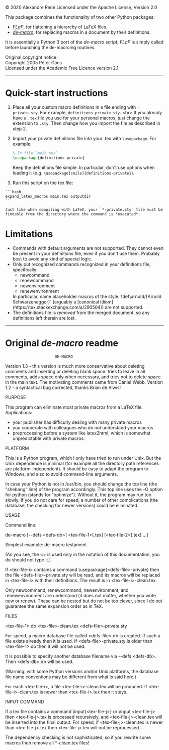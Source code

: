 © 2020 Alexandre René
Licensed under the Apache License, Version 2.0

This package combines the functionality of two other Python packages:
  
  - [*FLaP*](https://pythonhosted.org/FLaP/), for flattening a hierarchy of LaTeX files.
  - [*de-macro*](https://www.ctan.org/pkg/de-macro), for replacing macros in a document by their definitions.

It is essentially a Python 3 port of the *de-macro* script; *FLaP* is simply called before launching the de-macroing routines.

Original copyright notice:<br>
  Copyright 2005 Péter Gács<br>
  Licensed under the Academic Free Licence version 2.1

----

# Quick-start instructions

  1. Place all your custom macro definitions in a file ending with
     `-private.sty`. For example, `definitions-private.sty`. &lt;br&gt;
     If you already have a `.tex` file you use for your personal macros,
     just change the extension to `.sty`. Then change how you import the file
     as described in step 2.
  2. Import your private definitions file into your .tex  with `\usepackage`.
     For example:

     ```latex
     % In file `main.tex`
     \usepackage{definitions-private}
     ```
     Keep the definitions file simple. In particular, don't use options
     when loading it (e.g. `\usepackage[smile]{definitions-private}`).
  3. Run this script on the tex file:

    ```bash
    expand_latex_macros main.tex outputdir
    ```

    Just like when compiling with LaTeX, your `*-private.sty` file must be
    findable from the directory where the command is *executed*.

# Limitations

  - Commands with default arguments are not supported.
    They cannot even be present in your definitions file, even if you don't use
    them. Probably best to avoid any kind of special logic.
  - Only put recognized commands recognized in your definitions file,
    specifically:
    <ul>
      <li> newcommand
      <li> renewcommand
      <li> newenvironment
      <li> renewenvironment
    </ul>
    In particular, name placeholder macros of the style
    `\def\arnold/{Arnold Schwarzenegger}` (arguably a
    [canonical idiom](https://tex.stackexchange.com/a/290504)) are not supported.
  - The definitions file is *removed* from the merged document, so any
    definitions left therein are lost.

---
# Original *de-macro* readme

                          DE-MACRO

Version 1.3 - this version is much more conservative about deleting
              comments and inserting or deleting blank space: tries to
              leave in all comments, adds space only when necessary, and
              tries not to delete space in the main text.
              The motivating comments came from Daniel Webb.
Version 1.2 - a syntactical bug corrected, thanks Brian de Alwis!


PURPOSE

This program can eliminate most private macros from a LaTeX file.
Applications:
  - your publisher has difficulty dealing with many private macros
  - you cooperate with colleagues who do not understand your macros
  - preprocessing before a system like latex2html, which is somewhat
    unpredictable with private macros.

PLATFORM

This is a Python program, which I only have tried to run under Unix.  But
the Unix dependence is minimal (for example all the directory path
references are platform-independent).  It should be easy to adapt the
program to Windows, and also to avoid command-line arguments.

In case your Python is not in /usr/bin, you should change the
top line (the "shebang" line) of the program accordingly.
This top line uses the -O option for python (stands for "optimize").
Without it, the program may run too slowly.  If you do not care for speed,
a number of other complications (the database, the checking for newer
versions) could be eliminated.

USAGE

Command line:

de-macro [--defs &lt;defs-db&gt;] &lt;tex-file-1&gt;[.tex] [&lt;tex-file-2&gt;[.tex] ...]

Simplest example:    de-macro testament

(As you see, the &lt;&gt; is used only in the notation of this documentation,
you do should not type it.)

If &lt;tex-file-i&gt; contains a command \usepackage{&lt;defs-file&gt;-private}
then the file &lt;defs-file&gt;-private.sty will be read, and its macros will be
replaced  in &lt;tex-file-i&gt; with their definitions.
The result is in &lt;tex-file-i&gt;-clean.tex.

Only newcommand, renewcommand, newenvironment, and renewenvironment are
understood (it does not matter, whether you write new or renew).
These can be nested but do not be too clever, since I do not
guarantee the same expansion order as in TeX.

FILES

&lt;tex-file-1&gt;.db
&lt;tex-file&gt;-clean.tex
&lt;defs-file&gt;-private.sty

For speed, a macro database file called &lt;defs-file&gt;.db is created.
If such a file exists already then it is used.
If &lt;defs-file&gt;-private.sty is older than &lt;tex-file-1&gt;.db then it will not
be used.

It is possible to specify another database filename via --defs &lt;defs-db&gt;.
Then &lt;defs-db&gt;.db will be used.

(Warning: with some Python versions and/or Unix platforms, the database
file name conventions may be different from what is said here.)

For each &lt;tex-file-i&gt;, a file &lt;tex-file-i&gt;-clean.tex will be produced.
If &lt;tex-file-i&gt;-clean.tex is newer than &lt;tex-file-i&gt;.tex then it stays.

INPUT COMMAND

If a tex file contains a command \input{&lt;tex-file-j&gt;} or \input &lt;tex-file-j&gt;
then &lt;tex-file-j&gt;.tex is processed recursively, and &lt;tex-file-j&gt;-clean.tex
will be inserted into the final output.
For speed, if &lt;tex-file-j&gt;-clean.tex is newer than &lt;tex-file-j&gt;.tex
then &lt;tex-file-j&gt;.tex will not be reprocessed.

The dependency checking is not sophisticated, so if you rewrite some macros
then remove all *-clean.tex files!
